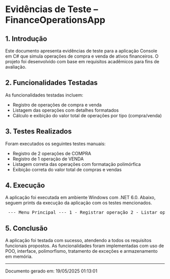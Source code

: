 # Evidências de Teste – FinanceOperationsApp

## 1. Introdução

Este documento apresenta evidências de teste para a aplicação Console em C# que simula operações de compra e venda de ativos financeiros. O projeto foi desenvolvido com base em requisitos acadêmicos para fins de avaliação.

## 2. Funcionalidades Testadas

As funcionalidades testadas incluem:

- Registro de operações de compra e venda
- Listagem das operações com detalhes formatados
- Cálculo e exibição do valor total de operações por tipo (compra/venda)

## 3. Testes Realizados

Foram executados os seguintes testes manuais:

- Registro de 2 operações de COMPRA
- Registro de 1 operação de VENDA
- Listagem correta das operações com formatação polimórfica
- Exibição correta do valor total de compras e vendas

## 4. Execução

A aplicação foi executada em ambiente Windows com .NET 6.0. Abaixo, seguem prints da execução da aplicação com os testes mencionados.

<pre> --- Menu Principal --- 1 - Registrar operação 2 - Listar operações 3 - Mostrar valor total 0 - Sair Escolha: 1 Tipo da operação (1 = Compra, 2 = Venda): 1 Código do ativo (ex: PETR4, VALE3): PETR4 Quantidade: 10 Preço unitário: 2 Operação registrada com sucesso! --- Menu Principal --- 1 - Registrar operação 2 - Listar operações 3 - Mostrar valor total 0 - Sair Escolha: 1 Tipo da operação (1 = Compra, 2 = Venda): 1 Código do ativo (ex: PETR4, VALE3): VALE3 Quantidade: 20 Preço unitário: 3 Operação registrada com sucesso! --- Menu Principal --- 1 - Registrar operação 2 - Listar operações 3 - Mostrar valor total 0 - Sair Escolha: 1 Tipo da operação (1 = Compra, 2 = Venda): 2 Código do ativo (ex: PETR4, VALE3): ITUB4 Quantidade: 10 Preço unitário: 2 Operação registrada com sucesso! --- Menu Principal --- 1 - Registrar operação 2 - Listar operações 3 - Mostrar valor total 0 - Sair Escolha: 2 --- Histórico de Operações --- COMPRA: [001] 19/05/2025 20:45 - PETR4 x10 @ R$ 2,00 = R$ 20,00 COMPRA: [002] 19/05/2025 20:45 - VALE3 x20 @ R$ 3,00 = R$ 60,00 VENDA: [003] 19/05/2025 20:46 - ITUB4 x10 @ R$ 2,00 = R$ 20,00 --- Menu Principal --- 1 - Registrar operação 2 - Listar operações 3 - Mostrar valor total 0 - Sair Escolha: 3 Valor total de compras: R$ 80,00 Valor total de vendas: R$ 20,00 </pre>

## 5. Conclusão

A aplicação foi testada com sucesso, atendendo a todos os requisitos funcionais propostos. As funcionalidades foram implementadas com uso de POO, interface, polimorfismo, tratamento de exceções e armazenamento em memória.

---
Documento gerado em: 19/05/2025 01:13:01
